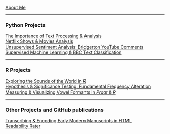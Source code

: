 [About Me](/posts/about.md)

---
### Python Projects

[The Importance of Text Processing & Analysis](/posts/dramatictext.md)<br/>
[Netflix Shows & Movies Analysis](/posts/movies.md)<br/>
[Unsupervised Sentiment Analysis: Bridgerton YouTube Comments](/posts/sentiment_bridgerton.md)<br/>
[Supervised Machine Learning & BBC Text Classification](/posts/ml_classificationtext.md)
<!--<img src="images/dummy_thumbnail.jpg?raw=true"/>-->

---
### R Projects
[Exploring the Sounds of the World in _R_](/posts/phoible.md)<br/>
[Hypothesis & Significance Testing: Fundamental Frequency Alteration](/posts/praat_vowels1_2.md)<br/>
[Measuring & Visualizing Vowel Formants in _Praat_ & _R_](/posts/praat_vowels2_2.md)

---
### Other Projects and GitHub publications

[Transcribing & Encoding Early Modern Manuscripts in HTML](/posts/manuscript.md)<br/>
[Readability Rater](https://github.com/ycvogt/readability)
